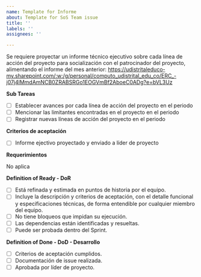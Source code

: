 ```yaml
---
name: Template for Informe
about: Template for SoS Team issue
title: ''
labels: ''
assignees: ''

---
```


Se requiere proyectar un informe técnico ejecutivo sobre cada línea de acción del proyecto para socialización con el patrocinador del proyecto, alimentando el informe del mes anterior: https://udistritaleduco-my.sharepoint.com/:w:/g/personal/computo_udistrital_edu_co/ERC_-j07j4lMmdAmNCB0ZRABSRGo1EOGVmBf2AboeC0ADg?e=bVL3Uz

**Sub Tareas**

- [ ] Establecer avances por cada línea de acción del proyecto en el periodo
- [ ] Mencionar las limitantes encontradas en el proyecto en el periodo
- [ ] Registrar nuevas líneas de acción del proyecto en el periodo

**Criterios de aceptación**

- [ ] Informe ejectivo proyectado y enviado a líder de proyecto

**Requerimientos**

No aplica

**Definition of Ready - DoR**

- [ ] Está refinada y estimada en puntos de historia por el equipo.
- [ ] Incluye la descripción y criterios de aceptación, con el detalle funcional y especificaciones técnicas, de forma entendible por cualquier miembro del equipo.
- [ ] No tiene bloqueos que impidan su ejecución.
- [ ] Las dependencias están identificadas y resueltas.
- [ ] Puede ser probada dentro del Sprint. 

**Definition of Done - DoD - Desarrollo**

- [ ] Criterios de aceptación cumplidos.
- [ ] Documentación de issue realizada.
- [ ] Aprobada por líder de proyecto.
